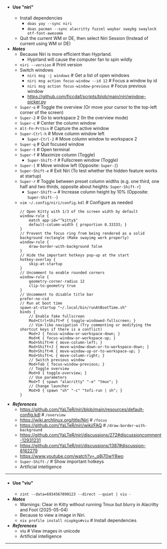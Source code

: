 - #### Use "niri"
    - Install dependencies
        - `doas yay --sync niri`
        - `doas pacman --sync alacritty fuzzel waybar swaybg swaylock otf-font-awesome`
    - Quit the current WM or DE, then select Niri Session (Instead of current using WM or DE)
- ***Notes***
    - Because Niri is more efficient than Hyprland.
        - Hyprland will cause the computer fan to spin wildly
    - `niri --version` # Print version
    - Switch windows
        - `niri msg -j windows` # Get a list of open windows
        - `niri msg action focus-window --id 12` # Focus a window by id
        - `niri msg action focus-window-previous` # Focus previous window
        - https://github.com/ficcdaf/scripts/blob/main/niri/window-picker.py
    - `Super-o` # Toggle the overview (Or move your cursor to the top-left corner of the screen)
    - `Super-2` # Go to workspace 2 (In the overview mode)
    - `Super-c` # Center the column window
    - `Alt-Fn-PrtScn` # Capture the active window
    - `Super-Ctrl-h` # Move column window left
        - `Super-Ctrl-2` # Move column window to workspace 2
    - `Super-q` # Quit focused window
    - `Super-t` # Open terminal
    - `Super-f` # Maximize column (Toggle)
        - `Super-Shift-f` # Fullscreen window (Toggle)
    - `Super-[` # Move window left (Opposite: `Super-]`)
    - `Super-Shift-e` # Exit Niri (To test whether the hidden feature works at startup)
    - `Super-r` # Toggle between preset column widths (e.g. one third, one half and two thirds, opposite about heights: `Super-Shift-r`)
        - `Super-Shift-=` # Increase column height by 10% (Opposite: `Super-Shift--`)
    - `vim ~/.config/niri/config.kdl` # Configure as needed
      ```
      // Open Kitty with 1/3 of the screen width by default
      window-rule {
          match app-id="^kitty$"
          default-column-width { proportion 0.33333; }
      }
      // Prevent the focus ring from being rendered as a solid background rectangle (Make swayimg work properly)
      window-rule {
          draw-border-with-background false
      }
      // Hide the important hotkeys pop-up at the start
      hotkey-overlay {
          skip-at-startup
      }
      // Uncomment to enable rounded corners
      window-rule {
          geometry-corner-radius 12
          clip-to-geometry true
      }
      // Uncomment to disable title bar
      prefer-no-csd
      // Run at boot time
      spawn-at-startup "~/.local/bin/runAtBootTime.sh"
      binds {
          // Enable fake fullscreen
          Mod+Ctrl+Shift+F { toggle-windowed-fullscreen; }
          // Vim-like navigation (Try commenting or modifying the shortcut keys if there is a conflict)
          Mod+J { focus-window-or-workspace-down; }
          Mod+K { focus-window-or-workspace-up; }
          Mod+Shift+H { move-column-left; }
          Mod+Shift+J { move-window-down-or-to-workspace-down; }
          Mod+Shift+K { move-window-up-or-to-workspace-up; }
          Mod+Shift+L { move-column-right; }
          // Switch previous window
          Mod+Tab { focus-window-previous; }
          // Toggle overview
          Mod+O { toggle-overview; }
          // Use parameters
          Mod+T { spawn "alacritty" "-e" "tmux"; }
          // Change launcher
          Mod+D { spawn "sh" "-c" "tofi-run | sh"; }
      }
      ```
- ***References***
    - https://github.com/YaLTeR/niri/blob/main/resources/default-config.kdl # `/overview`
    - https://wiki.archlinux.org/title/Niri # `/focus`
    - https://github.com/YaLTeR/niri/wiki/FAQ # `/draw-border-with-background`
    - https://github.com/YaLTeR/niri/discussions/272#discussioncomment-12931231
    - https://github.com/YaLTeR/niri/discussions/1387#discussion-8162279
    - https://www.youtube.com/watch?v=_q8j70wY8wo
    - `Super-Shift-/` # Show important hotkeys
    - Artificial intelligence
- ---
- #### Use "viu"
    - `zint --data=6934567890123 --direct --quiet | viu -`
- ***Notes***
    - Warnings: Clear in Kitty without running Tmux but blurry in Alacritty and Foot (2025-05-04)
    - Because to view a image in Niri.
    - `nix profile install nixpkgs#viu` # Install dependencies
- ***References***
    - viu # View images in unicode
    - Artificial intelligence
- ---
